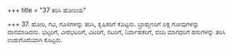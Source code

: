 +++
title = "37 ತರಿಸಿ ಹೋರಿಯ"

+++
37. ಹೋರಿ, ಗವಿ, ಗೂಳಿಗಳನ್ನು ತರಿಸಿ, ಕೃಷಿಕರಿಗೆ ಕೊಟ್ಟನು. ಬ್ರಾಹ್ಮಣರಿಗೆ ಲಕ್ಷ ಗೋವುಗಳನ್ನು ದಾನಮಾಡಿದನು. ಭಟ್ಟರಿಗೆ, ವೀರಭಟರಿಗೆ, ವಿಟರಿಗೆ, ನಟರಿಗೆ, ನಿರ್ವಾಹಕರಿಗೆ, ವಂದಿ ಮಾಗಧರಿಗೆ ಹಸುಗಳನ್ನು ತರಿಸಿ ಉಡುಗೊರೆಯಾಗಿ ಕೊಟ್ಟನು.